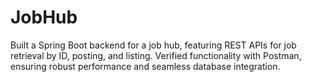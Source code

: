 # JobHub
Built a Spring Boot backend for a job hub, featuring REST APIs for job retrieval by ID, posting, and listing. Verified functionality with Postman, ensuring robust performance and seamless database integration.
